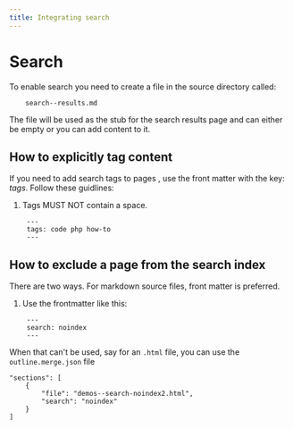 ```yaml
---
title: Integrating search
---
```

# Search

To enable search you need to create a file in the source directory called:

        search--results.md

The file will be used as the stub for the search results page and can either be empty or you can add content to it.

## How to explicitly tag content

If you need to add search tags to pages , use the front matter with the key: _tags_.  Follow these guidlines:

1. Tags MUST NOT contain a space.

        ---
        tags: code php how-to
        ---

## How to exclude a page from the search index

There are two ways.  For markdown source files, front matter is preferred.

1. Use the frontmatter like this:

        ---
        search: noindex
        ---

When that can't be used, say for an `.html` file, you can use the `outline.merge.json` file

    "sections": [
        {
            "file": "demos--search-noindex2.html",
            "search": "noindex"
        }
    ]
